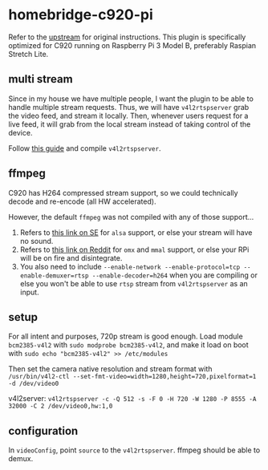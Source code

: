 # homebridge-c920-pi

Refer to the [upstream](https://github.com/KhaosT/homebridge-camera-ffmpeg) for original instructions. This plugin is specifically optimized for C920 running on Raspberry Pi 3 Model B, preferably Raspian Stretch Lite.

## multi stream

Since in my house we have multiple people, I want the plugin to be able to handle multiple stream requests. Thus, we will have `v4l2rtspserver` grab the video feed, and stream it locally. Then, whenever users request for a live feed, it will grab from the local stream instead of taking control of the device.

Follow [this guide](http://c.wensheng.org/2017/05/18/stream-from-raspberrypi/) and compile `v4l2rtspserver`.

## ffmpeg

C920 has H264 compressed stream support, so we could technically decode and re-encode (all HW accelerated).

However, the default `ffmpeg` was not compiled with any of those support...

1. Refers to [this link on SE](https://raspberrypi.stackexchange.com/a/70544) for `alsa` support, or else your stream will have no sound.
2. Refers to [this link on Reddit](https://www.reddit.com/r/raspberry_pi/comments/5677qw/hardware_accelerated_x264_encoding_with_ffmpeg/) for `omx` and `mmal` support, or else your RPi will be on fire and disintegrate.
3. You also need to include `--enable-network --enable-protocol=tcp --enable-demuxer=rtsp --enable-decoder=h264` when you are compiling or else you won't be able to use `rtsp` stream from `v4l2rtspserver` as an input.

## setup

For all intent and purposes, 720p stream is good enough. Load module `bcm2385-v4l2` with `sudo modprobe bcm2385-v4l2`, and make it load on boot with `sudo echo "bcm2385-v4l2" >> /etc/modules`

Then set the camera native resolution and stream format with `/usr/bin/v4l2-ctl --set-fmt-video=width=1280,height=720,pixelformat=1 -d /dev/video0`

v4l2server: `v4l2rtspserver -c -Q 512 -s -F 0 -H 720 -W 1280 -P 8555 -A 32000 -C 2 /dev/video0,hw:1,0`

## configuration

In `videoConfig`, point `source` to the `v4l2rtspserver`. ffmpeg should be able to demux.
